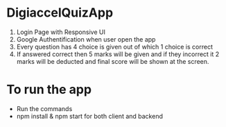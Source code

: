 # DigiaccelQuizApp

1. Login Page with Responsive UI
2. Google Authentification when user open the app
3. Every question has 4 choice is given out of which 1 choice is correct 
4. If answered correct then 5 marks will be given and if they incorrect it 2 marks will be deducted and final score will be shown at the screen. 

# To run the app

* Run the commands
* npm install & npm start for both client and backend 
